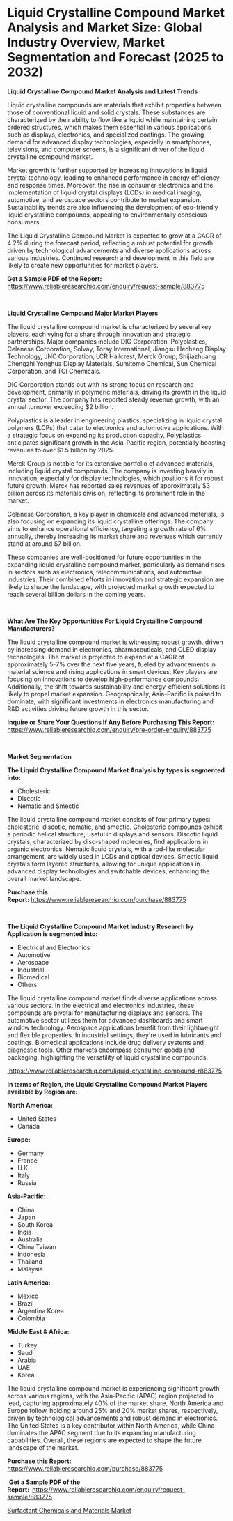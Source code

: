 <p><h1>Liquid Crystalline Compound Market Analysis and Market Size: Global Industry Overview, Market Segmentation and Forecast (2025 to 2032)</h1></p><p><strong>Liquid Crystalline Compound Market Analysis and Latest Trends</strong></p>
<p><p>Liquid crystalline compounds are materials that exhibit properties between those of conventional liquid and solid crystals. These substances are characterized by their ability to flow like a liquid while maintaining certain ordered structures, which makes them essential in various applications such as displays, electronics, and specialized coatings. The growing demand for advanced display technologies, especially in smartphones, televisions, and computer screens, is a significant driver of the liquid crystalline compound market.</p><p>Market growth is further supported by increasing innovations in liquid crystal technology, leading to enhanced performance in energy efficiency and response times. Moreover, the rise in consumer electronics and the implementation of liquid crystal displays (LCDs) in medical imaging, automotive, and aerospace sectors contribute to market expansion. Sustainability trends are also influencing the development of eco-friendly liquid crystalline compounds, appealing to environmentally conscious consumers.</p><p>The Liquid Crystalline Compound Market is expected to grow at a CAGR of 4.2% during the forecast period, reflecting a robust potential for growth driven by technological advancements and diverse applications across various industries. Continued research and development in this field are likely to create new opportunities for market players.</p></p>
<p><strong>Get a Sample PDF of the Report:&nbsp;</strong> <a href="https://www.reliableresearchiq.com/enquiry/request-sample/883775?utm_campaign=1088&utm_medium=2&utm_source=Github&utm_content=ia&utm_term=01022025&utm_id=liquid-crystalline-compound">https://www.reliableresearchiq.com/enquiry/request-sample/883775</a></p>
<p>&nbsp;</p>
<p><strong>Liquid Crystalline Compound Major Market Players</strong></p>
<p><p>The liquid crystalline compound market is characterized by several key players, each vying for a share through innovation and strategic partnerships. Major companies include DIC Corporation, Polyplastics, Celanese Corporation, Solvay, Toray International, Jiangsu Hecheng Display Technology, JNC Corporation, LCR Hallcrest, Merck Group, Shijiazhuang Chengzhi Yonghua Display Materials, Sumitomo Chemical, Sun Chemical Corporation, and TCI Chemicals.</p><p>DIC Corporation stands out with its strong focus on research and development, primarily in polymeric materials, driving its growth in the liquid crystal sector. The company has reported steady revenue growth, with an annual turnover exceeding $2 billion.</p><p>Polyplastics is a leader in engineering plastics, specializing in liquid crystal polymers (LCPs) that cater to electronics and automotive applications. With a strategic focus on expanding its production capacity, Polyplastics anticipates significant growth in the Asia-Pacific region, potentially boosting revenues to over $1.5 billion by 2025.</p><p>Merck Group is notable for its extensive portfolio of advanced materials, including liquid crystal compounds. The company is investing heavily in innovation, especially for display technologies, which positions it for robust future growth. Merck has reported sales revenues of approximately $3 billion across its materials division, reflecting its prominent role in the market.</p><p>Celanese Corporation, a key player in chemicals and advanced materials, is also focusing on expanding its liquid crystalline offerings. The company aims to enhance operational efficiency, targeting a growth rate of 6% annually, thereby increasing its market share and revenues which currently stand at around $7 billion.</p><p>These companies are well-positioned for future opportunities in the expanding liquid crystalline compound market, particularly as demand rises in sectors such as electronics, telecommunications, and automotive industries. Their combined efforts in innovation and strategic expansion are likely to shape the landscape, with projected market growth expected to reach several billion dollars in the coming years.</p></p>
<p>&nbsp;</p>
<p><strong>What Are The Key Opportunities For Liquid Crystalline Compound Manufacturers?</strong></p>
<p><p>The liquid crystalline compound market is witnessing robust growth, driven by increasing demand in electronics, pharmaceuticals, and OLED display technologies. The market is projected to expand at a CAGR of approximately 5-7% over the next five years, fueled by advancements in material science and rising applications in smart devices. Key players are focusing on innovations to develop high-performance compounds. Additionally, the shift towards sustainability and energy-efficient solutions is likely to propel market expansion. Geographically, Asia-Pacific is poised to dominate, with significant investments in electronics manufacturing and R&D activities driving future growth in this sector.</p></p>
<p><strong>Inquire or Share Your Questions If Any Before Purchasing This Report:</strong> <a href="https://www.reliableresearchiq.com/enquiry/pre-order-enquiry/883775?utm_campaign=1088&utm_medium=2&utm_source=Github&utm_content=ia&utm_term=01022025&utm_id=liquid-crystalline-compound">https://www.reliableresearchiq.com/enquiry/pre-order-enquiry/883775</a></p>
<p>&nbsp;</p>
<p><strong>Market Segmentation</strong></p>
<p><strong>The Liquid Crystalline Compound Market Analysis by types is segmented into:</strong></p>
<p><ul><li>Cholesteric</li><li>Discotic</li><li>Nematic and Smectic</li></ul></p>
<p><p>The liquid crystalline compound market consists of four primary types: cholesteric, discotic, nematic, and smectic. Cholesteric compounds exhibit a periodic helical structure, useful in displays and sensors. Discotic liquid crystals, characterized by disc-shaped molecules, find applications in organic electronics. Nematic liquid crystals, with a rod-like molecular arrangement, are widely used in LCDs and optical devices. Smectic liquid crystals form layered structures, allowing for unique applications in advanced display technologies and switchable devices, enhancing the overall market landscape.</p></p>
<p><strong>Purchase this Report:&nbsp;</strong><a href="https://www.reliableresearchiq.com/purchase/883775?utm_campaign=1088&utm_medium=2&utm_source=Github&utm_content=ia&utm_term=01022025&utm_id=liquid-crystalline-compound">https://www.reliableresearchiq.com/purchase/883775</a></p>
<p>&nbsp;</p>
<p><strong>The Liquid Crystalline Compound Market Industry Research by Application is segmented into:</strong></p>
<p><ul><li>Electrical and Electronics</li><li>Automotive</li><li>Aerospace</li><li>Industrial</li><li>Biomedical</li><li>Others</li></ul></p>
<p><p>The liquid crystalline compound market finds diverse applications across various sectors. In the electrical and electronics industries, these compounds are pivotal for manufacturing displays and sensors. The automotive sector utilizes them for advanced dashboards and smart window technology. Aerospace applications benefit from their lightweight and flexible properties. In industrial settings, they're used in lubricants and coatings. Biomedical applications include drug delivery systems and diagnostic tools. Other markets encompass consumer goods and packaging, highlighting the versatility of liquid crystalline compounds.</p></p>
<p><a href="https://www.reliableresearchiq.com/liquid-crystalline-compound-r883775?utm_campaign=1088&utm_medium=2&utm_source=Github&utm_content=ia&utm_term=01022025&utm_id=liquid-crystalline-compound">&nbsp;https://www.reliableresearchiq.com/liquid-crystalline-compound-r883775</a></p>
<p><strong>In terms of Region, the Liquid Crystalline Compound Market Players available by Region are:</strong></p>
<p>
    <p> <strong> North America: </strong>
        <ul>
            <li>United States</li>
            <li>Canada</li>
        </ul>
        </p> 
    <p> <strong> Europe: </strong>
        <ul>
            <li>Germany</li>
            <li>France</li>
            <li>U.K.</li>
            <li>Italy</li>
            <li>Russia</li>
        </ul>
        </p> 
    <p> <strong> Asia-Pacific: </strong>
        <ul>
            <li>China</li>
            <li>Japan</li>
            <li>South Korea</li>
            <li>India</li>
            <li>Australia</li>
            <li>China Taiwan</li>
            <li>Indonesia</li>
            <li>Thailand</li>
            <li>Malaysia</li>
        </ul>
        </p> 
    <p> <strong> Latin America: </strong>
        <ul>
            <li>Mexico</li>
            <li>Brazil</li>
            <li>Argentina Korea</li>
            <li>Colombia</li>
        </ul>
        </p> 
    <p> <strong> Middle East & Africa: </strong>
        <ul>
            <li>Turkey</li>
            <li>Saudi</li>
            <li>Arabia</li>
            <li>UAE</li>
            <li>Korea</li>
        </ul>
    </p>
    </p>
<p><p>The liquid crystalline compound market is experiencing significant growth across various regions, with the Asia-Pacific (APAC) region projected to lead, capturing approximately 40% of the market share. North America and Europe follow, holding around 25% and 20% market shares, respectively, driven by technological advancements and robust demand in electronics. The United States is a key contributor within North America, while China dominates the APAC segment due to its expanding manufacturing capabilities. Overall, these regions are expected to shape the future landscape of the market.</p></p>
<p><strong>Purchase this Report: </strong><a href="https://www.reliableresearchiq.com/purchase/883775?utm_campaign=1088&utm_medium=2&utm_source=Github&utm_content=ia&utm_term=01022025&utm_id=liquid-crystalline-compound">https://www.reliableresearchiq.com/purchase/883775</a></p>
<p>&nbsp;<strong>Get a Sample PDF of the Report:&nbsp;&nbsp;</strong><a href="https://www.reliableresearchiq.com/enquiry/request-sample/883775?utm_campaign=1088&utm_medium=2&utm_source=Github&utm_content=ia&utm_term=01022025&utm_id=liquid-crystalline-compound">https://www.reliableresearchiq.com/enquiry/request-sample/883775</a></p>
<p><strong></strong></p>
<p><p><a href="https://github.com/muvdibezuh/Market-Research-Report-List-1/blob/main/surfactant-chemicals-and-materials-market.md?utm_campaign=1088&utm_medium=2&utm_source=Github&utm_content=ia&utm_term=01022025&utm_id=liquid-crystalline-compound">Surfactant Chemicals and Materials Market</a></p></p>